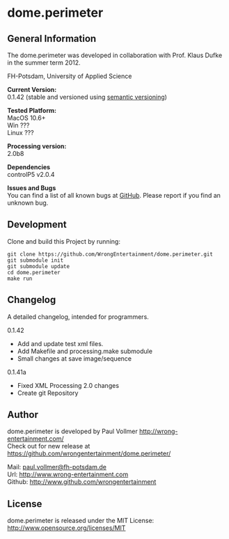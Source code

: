 # dome.perimeter


## General Information
The dome.perimeter was developed in collaboration with Prof. Klaus Dufke in the summer term 2012.  
  
FH-Potsdam, University of Applied Science

  
**Current Version:**  
0.1.42 (stable and versioned using [semantic versioning](http://semver.org/))   
  
**Tested Platform:**  
MacOS 10.6+  
Win ???  
Linux ???  

**Processing version:**  
2.0b8  

**Dependencies**  
controlP5 v2.0.4  

**Issues and Bugs**  
You can find a list of all known bugs at [GitHub](https://github.com/wrongentertainment/dome.perimeter/issues). Please report if you find an unknown bug.  


## Development

Clone and build this Project by running:

    git clone https://github.com/WrongEntertainment/dome.perimeter.git
    git submodule init
    git submodule update
    cd dome.perimeter
    make run


## Changelog  
A detailed changelog, intended for programmers.  
  
0.1.42  
- Add and update test xml files.
- Add Makefile and processing.make submodule
- Small changes at save image/sequence

0.1.41a  
- Fixed XML Processing 2.0 changes
- Create git Repository  
  
  
## Author  
dome.perimeter is developed by Paul Vollmer http://wrong-entertainment.com/  
Check out for new release at https://github.com/wrongentertainment/dome.perimeter/  
  
Mail: paul.vollmer@fh-potsdam.de  
Url: http://www.wrong-entertainment.com  
Github: http://www.github.com/wrongentertainment  


## License 
dome.perimeter is released under the MIT License: http://www.opensource.org/licenses/MIT